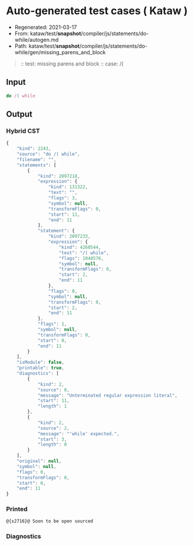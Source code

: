 # Auto-generated test cases ( Kataw )
- Regenerated: 2021-03-17
- From: kataw/test/__snapshot__/compiler/js/statements/do-while/autogen.md
- Path: kataw/test/__snapshot__/compiler/js/statements/do-while/gen/missing_parens_and_block
> :: test: missing parens and block
> :: case: /(
## Input

`````js
do /( while
`````

## Output

### Hybrid CST

```javascript
{
    "kind": 2243,
    "source": "do /( while",
    "filename": "",
    "statements": [
        {
            "kind": 2097218,
            "expression": {
                "kind": 131322,
                "text": "",
                "flags": 3,
                "symbol": null,
                "transformFlags": 0,
                "start": 11,
                "end": 11
            },
            "statement": {
                "kind": 2097233,
                "expression": {
                    "kind": 4260544,
                    "text": "/( while",
                    "flags": 1048576,
                    "symbol": null,
                    "transformFlags": 0,
                    "start": 2,
                    "end": 11
                },
                "flags": 0,
                "symbol": null,
                "transformFlags": 0,
                "start": 2,
                "end": 11
            },
            "flags": 1,
            "symbol": null,
            "transformFlags": 0,
            "start": 0,
            "end": 11
        }
    ],
    "isModule": false,
    "printable": true,
    "diagnostics": [
        {
            "kind": 2,
            "source": 0,
            "message": "Unterminated regular expression literal",
            "start": 11,
            "length": 1
        },
        {
            "kind": 2,
            "source": 2,
            "message": "'while' expected.",
            "start": 3,
            "length": 0
        }
    ],
    "original": null,
    "symbol": null,
    "flags": 0,
    "transformFlags": 0,
    "start": 0,
    "end": 11
}
```

### Printed

```javascript
@{x2716}@ Soon to be open sourced
```

### Diagnostics

```javascript

```

